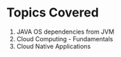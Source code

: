 # Topics Covered 

1.	JAVA OS dependencies from JVM
2.	Cloud Computing - Fundamentals
3.	Cloud Native Applications